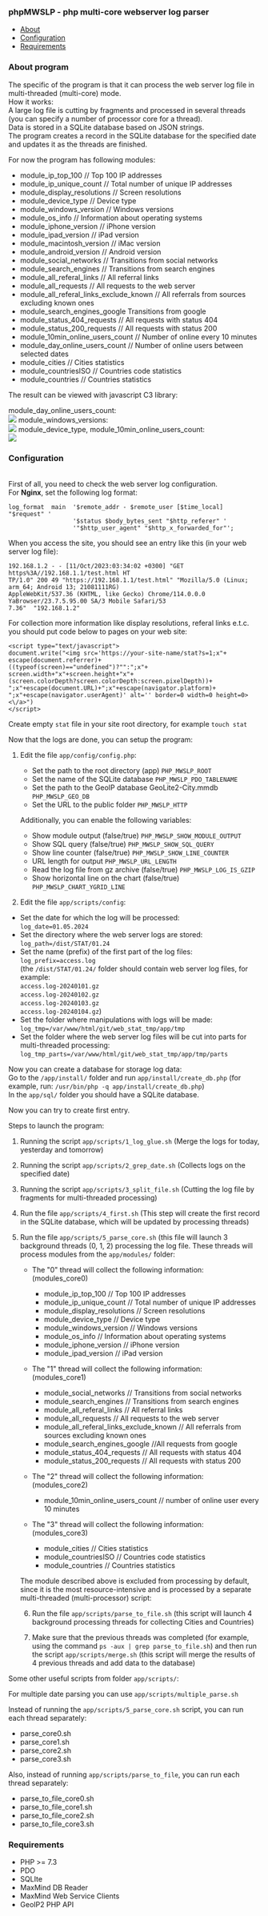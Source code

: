 <h3><b>phpMWSLP</b> - php multi-core webserver log parser</h3>

* [About](#about-program)
* [Configuration](#configuration)
* [Requirements](#requirements)

### About program

The specific of the program is that it can process the web server log file in multi-threaded (multi-core) mode.
<br>How it works: 
<br>A large log file is cutting by fragments and processed in several threads (you can specify a number of processor core for a thread).
<br>Data is stored in a SQLite database based on JSON strings.
<br>The program creates a record in the SQLite database for the specified date and updates it as the threads are finished.
<p>
For now the program has following modules:
</p>
<ul>
  <li>module_ip_top_100  // Top 100 IP addresses</li>
  <li>module_ip_unique_count // Total number of unique IP addresses</li>
  <li>module_display_resolutions // Screen resolutions</li>
  <li>module_device_type // Device type</li>
  <li>module_windows_version // Windows versions</li>
  <li>module_os_info // Information about operating systems</li>
  <li>module_iphone_version // iPhone version</li>
  <li>module_ipad_version // iPad version</li>
  <li>module_macintosh_version // iMac version</li>
  <li>module_android_version // Android version</li>
  <li>module_social_networks // Transitions from social networks</li>
  <li>module_search_engines // Transitions from search engines</li>
  <li>module_all_referal_links // All referral links</li>
  <li>module_all_requests // All requests to the web server</li>
  <li>module_all_referal_links_exclude_known // All referrals from sources excluding known ones</li>
  <li>module_search_engines_google  Transitions from google</li>
  <li>module_status_404_requests // All requests with status 404</li>
  <li>module_status_200_requests // All requests with status 200</li>
  <li>module_10min_online_users_count // Number of online every 10 minutes</li>
  <li>module_day_online_users_count // Number of online users between selected dates</li>
  <li>module_cities // Cities statistics</li>
  <li>module_countriesISO // Countries code statistics</li>
  <li>module_countries // Countries statistics</li>
  </ul>
    <p>
The result can be viewed with javascript C3 library:
    </p>
module_day_online_users_count:
<br><img src="https://raw.githubusercontent.com/alchemist314/images/main/phpMWSLP/traffic.png">
module_windows_versions:
<br><img src="https://raw.githubusercontent.com/alchemist314/images/main/phpMWSLP/windows_version.png">
module_device_type, module_10min_online_users_count:
<br><img src="https://raw.githubusercontent.com/alchemist314/images/main/phpMWSLP/os_and_traffic.png"> 

### Configuration

<br>First of all, you need to check the web server log configuration.
<br>For <b>Nginx</b>, set the following log format:

    
```
log_format  main  '$remote_addr - $remote_user [$time_local] "$request" '
                  '$status $body_bytes_sent "$http_referer" '
                  '"$http_user_agent" "$http_x_forwarded_for"';
```

When you access the site, you should see an entry like this (in your web server log file):

```
192.168.1.2 - - [11/Oct/2023:03:34:02 +0300] "GET https%3A//192.168.1.1/test.html HT
TP/1.0" 200 49 "https://192.168.1.1/test.html" "Mozilla/5.0 (Linux; arm_64; Android 13; 21081111RG)
AppleWebKit/537.36 (KHTML, like Gecko) Chrome/114.0.0.0 YaBrowser/23.7.5.95.00 SA/3 Mobile Safari/53
7.36"  "192.168.1.2"
```
For collection more information like display resolutions, referal links e.t.c. you should put code below to pages on your web site:

```
<script type="text/javascript">
document.write("<img src='https://your-site-name/stat?s=1;x"+
escape(document.referrer)+
((typeof(screen)=="undefined")?"":";x"+
screen.width+"x"+screen.height+"x"+
(screen.colorDepth?screen.colorDepth:screen.pixelDepth))+
";x"+escape(document.URL)+";x"+escape(navigator.platform)+
";x"+escape(navigator.userAgent)' alt='' border=0 width=0 height=0><\/a>")
</script>

```
Create empty `stat` file in your site root directory, for example `touch stat`

Now that the logs are done, you can setup the program:

1. Edit the file `app/config/config.php`:
   * Set the path to the root directory (app) `PHP_MWSLP_ROOT`
   * Set the name of the SQLite database `PHP_MWSLP_PDO_TABLENAME`
   * Set the path to the GeoIP database GeoLite2-City.mmdb `PHP_MWSLP_GEO_DB`
   * Set the URL to the public folder `PHP_MWSLP_HTTP`
  
   Additionally, you can enable the following variables:
   
   * Show module output (false/true) `PHP_MWSLP_SHOW_MODULE_OUTPUT`
   * Show SQL query (false/true) `PHP_MWSLP_SHOW_SQL_QUERY`
   * Show line counter (false/true) `PHP_MWSLP_SHOW_LINE_COUNTER`
   * URL length for output `PHP_MWSLP_URL_LENGTH`
   * Read the log file from gz archive (false/true) `PHP_MWSLP_LOG_IS_GZIP`
   * Show horizontal line on the chart (false/true) `PHP_MWSLP_CHART_YGRID_LINE`

3. Edit the file `app/scripts/config`:
  * Set the date for which the log will be processed:
    <br>`log_date=01.05.2024`
  * Set the directory where the web server logs are stored:
    <br>`log_path=/dist/STAT/01.24`
  * Set the name (prefix) of the first part of the log files:
    <br>`log_prefix=access.log`
    <br>(the `/dist/STAT/01.24/` folder should contain web server log files, for example:
     <br>`access.log-20240101.gz`
     <br>`access.log-20240102.gz`
     <br>`access.log-20240103.gz`
     <br>`access.log-20240104.gz`)
  * Set the folder where manipulations with logs will be made:
    <br>`log_tmp=/var/www/html/git/web_stat_tmp/app/tmp`
  * Set the folder where the web server log files will be cut into parts for multi-threaded processing:
    <br>`log_tmp_parts=/var/www/html/git/web_stat_tmp/app/tmp/parts`

  Now you can create a database for storage log data:
  <br>Go to the `/app/install/` folder and run `app/install/create_db.php` (for example, run: `/usr/bin/php -q app/install/create_db.php`)
  <br>In the `app/sql/` folder you should have a SQLite database.

  Now you can try to create first entry.

  Steps to launch the program:
  
  1. Running the script `app/scripts/1_log_glue.sh`
  (Merge the logs for today, yesterday and tomorrow)

  2. Running the script `app/scripts/2_grep_date.sh`
  (Collects logs on the specified date)

  3. Running the script `app/scripts/3_split_file.sh`
  (Cutting the log file by fragments for multi-threaded processing)

  4. Run the file `app/scripts/4_first.sh`
  (This step will create the first record in the SQLite database, which will be updated by processing threads)

  5. Run the file `app/scripts/5_parse_core.sh`
  (this file will launch 3 background threads (0, 1, 2) processing the log file.
  These threads will process modules from the `app/modules/` folder:

       * The "0" thread will collect the following information:
         <br>(modules_core0)
          <ul>
            <li>module_ip_top_100 // Top 100 IP addresses</li>
            <li>module_ip_unique_count // Total number of unique IP addresses</li>
            <li>module_display_resolutions // Screen resolutions</li>
            <li>module_device_type // Device type</li>
            <li>module_windows_version // Windows versions</li>
            <li>module_os_info // Information about operating systems</li>
            <li>module_iphone_version // iPhone version</li>
            <li>module_ipad_version // iPad version</li>
          </ul>

       * The "1" thread will collect the following information:
          <br>(modules_core1)
         <ul>
          <li>module_social_networks // Transitions from social networks</li>
          <li>module_search_engines // Transitions from search engines</li>
          <li>module_all_referal_links // All referral links</li>
          <li>module_all_requests // All requests to the web server</li>
          <li>module_all_referal_links_exclude_known // All referrals from sources excluding known ones</li>
          <li>module_search_engines_google //All requests from google</li>
          <li>module_status_404_requests // All requests with status 404</li>
          <li>module_status_200_requests // All requests with status 200</li>
         </ul>
         
      * The "2" thread will collect the following information:
          <br>(modules_core2)
          <ul>
           <li>module_10min_online_users_count // number of online user every 10 minutes</li>
          </ul>
          
      * The "3" thread will collect the following information:
          <br>(modules_core3)
        <ul>
          <li>module_cities // Cities statistics</li>
          <li>module_countriesISO // Countries code statistics</li>
          <li>module_countries // Countries statistics</li>
        </ul>
        
     The module described above is excluded from processing by default, since it is the most resource-intensive and is processed by a separate multi-threaded (multi-processor) script:

        6. Run the file `app/scripts/parse_to_file.sh`
        (this script will launch 4 background processing threads for collecting Cities and Countries)

        7. Make sure that the previous threads was completed (for example, using the command `ps -aux | grep parse_to_file.sh`) and then run the script `app/scripts/merge.sh`
        (this script will merge the results of 4 previous threads and add data to the database)

Some other useful scripts from folder `app/scripts/`:

For multiple date parsing you can use `app/scripts/multiple_parse.sh`

Instead of running the `app/scripts/5_parse_core.sh` script, you can run each thread separately:
      <ul>
        <li>parse_core0.sh</li>
        <li>parse_core1.sh</li>
        <li>parse_core2.sh</li>
        <li>parse_core3.sh</li>
      </ul>
Also, instead of running `app/scripts/parse_to_file`, you can run each thread separately:
    <ul>
        <li>parse_to_file_core0.sh</li>
        <li>parse_to_file_core1.sh</li>
        <li>parse_to_file_core2.sh</li>
        <li>parse_to_file_core3.sh</li>
    </ul>
    
### Requirements


* PHP >= 7.3
* PDO
* SQLIte
* MaxMind DB Reader
* MaxMind Web Service Clients
* GeoIP2 PHP API
